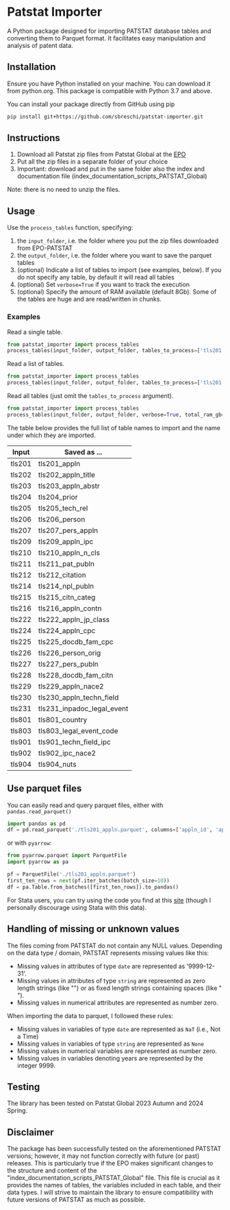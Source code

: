 # Patstat Importer

A Python package designed for importing PATSTAT database tables and converting them to Parquet format. It facilitates easy manipulation and analysis of patent data.

## Installation

Ensure you have Python installed on your machine. You can download it from python.org. This package is compatible with Python 3.7 and above.

You can install your package directly from GitHub using pip

```bash
pip install git+https://github.com/sbreschi/patstat-importer.git
```

## Instructions

1. Download all Patstat zip files from Patstat Global at the [EPO](https://publication-bdds.apps.epo.org/raw-data/products)
2. Put all the zip files in a separate folder of your choice
3. Important: download and put in the same folder also the index and documentation file (index_documentation_scripts_PATSTAT_Global)

Note: there is no need to unzip the files.

## Usage

Use the `process_tables` function, specifying:

1. the `input_folder`, i.e. the folder where you put the zip files downloaded from EPO-PATSTAT
2. the `output_folder`, i.e. the folder where you want to save the parquet tables
3. (optional) Indicate a list of tables to import (see examples, below). If you do not specify any table, by default it will read all tables
4. (optional) Set `verbose=True` if you want to track the execution
5. (optional) Specify the amount of RAM available (default 8Gb). Some of the tables are huge and are read/written in chunks.

### Examples

Read a single table. 

```python
from patstat_importer import process_tables
process_tables(input_folder, output_folder, tables_to_process=['tls201'], verbose=True, total_ram_gb=32.0)
```


Read a list of tables. 

```python
from patstat_importer import process_tables
process_tables(input_folder, output_folder, tables_to_process=['tls201', 'tls202'], verbose=True, total_ram_gb=32.0)
```


Read all tables (just omit the `tables_to_process` argument). 

```python
from patstat_importer import process_tables
process_tables(input_folder, output_folder, verbose=True, total_ram_gb=32.0)
```

The table below provides the full list of table names to import and the name under which they are imported.

| Input      | Saved as ...                     |
|------------|--------------------------------|
| tls201     | tls201_appln                   |
| tls202     | tls202_appln_title             |
| tls203     | tls203_appln_abstr             |
| tls204     | tls204_prior                   |
| tls205     | tls205_tech_rel                |
| tls206     | tls206_person                  |
| tls207     | tls207_pers_appln              |
| tls209     | tls209_appln_ipc               |
| tls210     | tls210_appln_n_cls             |
| tls211     | tls211_pat_publn               |
| tls212     | tls212_citation                |
| tls214     | tls214_npl_publn               |
| tls215     | tls215_citn_categ              |
| tls216     | tls216_appln_contn             |
| tls222     | tls222_appln_jp_class          |
| tls224     | tls224_appln_cpc               |
| tls225     | tls225_docdb_fam_cpc           |
| tls226     | tls226_person_orig             |
| tls227     | tls227_pers_publn              |
| tls228     | tls228_docdb_fam_citn          |
| tls229     | tls229_appln_nace2             |
| tls230     | tls230_appln_techn_field       |
| tls231     | tls231_inpadoc_legal_event     |
| tls801     | tls801_country                 |
| tls803     | tls803_legal_event_code        |
| tls901     | tls901_techn_field_ipc         |
| tls902     | tls902_ipc_nace2               |
| tls904     | tls904_nuts                    |


## Use parquet files

You can easily read and query parquet files, either with `pandas.read_parquet()` 

```python
import pandas as pd
df = pd.read_parquet('./tls201_appln.parquet', columns=['appln_id', 'appln_auth'], filters=[('appln_auth', '==', 'EP')])
```

or with `pyarrow`:

```python
from pyarrow.parquet import ParquetFile
import pyarrow as pa

pf = ParquetFile('./tls201_appln.parquet')
first_ten_rows = next(pf.iter_batches(batch_size=10))
df = pa.Table.from_batches([first_ten_rows]).to_pandas()
```

For Stata users, you can try using the code you find at this [site](https://github.com/mcaceresb/stata-parquet) (though I personally discourage using Stata with this data).


## Handling of missing or unknown values

The files coming from PATSTAT do not contain any NULL values. Depending on the data type / domain, PATSTAT represents missing values like this:
* Missing values in attributes of type `date` are represented as '9999-12-31'.
* Missing values in attributes of type `string` are represented as zero length strings (like "") or as fixed length strings containing spaces (like "  ").
* Missing values in numerical attributes are represented as number zero.

When importing the data to parquet, I followed these rules:
* Missing values in variables of type `date` are represented as `NaT` (i.e., Not a Time)
* Missing values in variables of type `string` are represented as `None`
* Missing values in numerical variables are represented as number zero.
* Missing values in variables denoting years are represented by the integer 9999.

## Testing

The library has been tested on Patstat Global 2023 Autumn and 2024 Spring.

## Disclaimer

The package has been successfully tested on the aforementioned PATSTAT versions; however, it may not function correctly with future (or past) releases. This is particularly true if the EPO makes significant changes to the structure and content of the "index_documentation_scripts_PATSTAT_Global" file. This file is crucial as it provides the names of tables, the variables included in each table, and their data types. I will strive to maintain the library to ensure compatibility with future versions of PATSTAT as much as possible.

